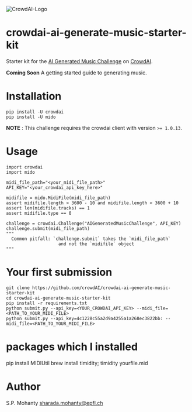 ![CrowdAI-Logo](https://github.com/crowdAI/crowdai/raw/master/app/assets/images/misc/crowdai-logo-smile.svg?sanitize=true)

# crowdai-ai-generate-music-starter-kit

Starter kit for the [AI Generated Music Challenge](https://www.crowdai.org/challenges/ai-generated-music-challenge) on [CrowdAI](https://www.crowdai.org/).

**Coming Soon**
A getting started guide to generating music.

# Installation
```
pip install -U crowdai
pip install -U mido
```
**NOTE** : This challenge requires the crowdai client with version `>= 1.0.13`.

# Usage

```
import crowdai
import mido

midi_file_path="<your_midi_file_path>"
API_KEY="<your_crowdai_api_key_here>"

midifile = mido.MidiFile(midi_file_path)
assert midifile.length > 3600 - 10 and midifile.length < 3600 + 10
assert len(midifile.tracks) == 1
assert midifile.type == 0

challenge = crowdai.Challenge("AIGeneratedMusicChallenge", API_KEY)
challenge.submit(midi_file_path)
"""
  Common pitfall: `challenge.submit` takes the `midi_file_path`
                    and not the `midifile` object
"""
```

# Your first submission
```
git clone https://github.com/crowdAI/crowdai-ai-generate-music-starter-kit
cd crowdai-ai-generate-music-starter-kit
pip install -r requirements.txt
python submit.py --api_key=<YOUR_CROWDAI_API_KEY> --midi_file=<PATH_TO_YOUR_MIDI_FILE>
python submit.py --api_key=4c1228c55a2d9a4255a1a268ec3822bb: --midi_file=<PATH_TO_YOUR_MIDI_FILE>
```

# packages which I installed
pip install MIDIUtil
brew install timidity; timidity yourfile.mid

# Author
S.P. Mohanty <sharada.mohanty@epfl.ch>

